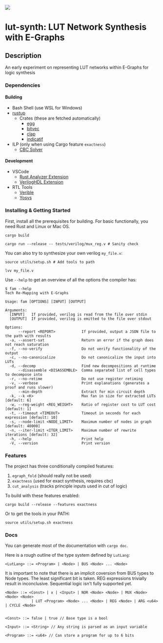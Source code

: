 ![](https://github.com/matth2k/lut-synth/actions/workflows/rust.yml/badge.svg)

# lut-synth: LUT Network Synthesis with E-Graphs

## Description

An early experiment on representing LUT networks within E-Graphs for logic synthesis

### Dependencies

#### Building

- Bash Shell (use WSL for Windows)
- [rustup](https://rustup.rs/)
  - Crates (these are fetched automatically)
    - [egg](https://docs.rs/egg/latest/egg/)
    - [bitvec](https://docs.rs/bitvec/latest/bitvec/)
    - [clap](https://docs.rs/clap/latest/clap/)
    - [indicatif](https://docs.rs/indicatif/latest/indicatif/)
- ILP (only when using Cargo feature `exactness`)
  - [CBC Solver](https://github.com/coin-or/Cbc)

#### Development

- VSCode
  - [Rust Analyzer Extension](https://rust-analyzer.github.io/)
  - [VerilogHDL Extension](https://marketplace.visualstudio.com/items?itemName=mshr-h.VerilogHDL)
- RTL Tools
  - [Verible](https://github.com/chipsalliance/verible)
  - [Yosys](https://github.com/YosysHQ/yosys)

### Installing & Getting Started

First, install all the prerequisites for building. For basic functionally, you need Rust and Linux or Mac OS.

`cargo build`

`cargo run --release -- tests/verilog/mux_reg.v # Sanity check`

You can also try to synthesize your own verilog `my_file.v`:

`source utils/setup.sh # Add tools to path`

`lvv my_file.v`

Use `--help` to get an overview of all the options the compiler has:

```
$ fam --help
Tech Re-Mapping with E-Graphs

Usage: fam [OPTIONS] [INPUT] [OUTPUT]

Arguments:
  [INPUT]   If provided, verilog is read from the file over stdin
  [OUTPUT]  If provided, verilog is emitted to the file over stdout

Options:
      --report <REPORT>            If provided, output a JSON file to the path with results
  -a, --assert-sat                 Return an error if the graph does not reach saturation
  -f, --no-verify                  Do not verify functionality of the output
  -c, --no-canonicalize            Do not canonicalize the input into LUTs
  -d, --decomp                     Find new decompositions at runtime
      --disassemble <DISASSEMBLE>  Comma separated list of cell types to decompose into
  -r, --no-retime                  Do not use register retiming
  -v, --verbose                    Print explanations (generates a proof and runs slower)
      --min-depth                  Extract for min circuit depth
  -k, --k <K>                      Max fan in size for extracted LUTs [default: 6]
  -w, --reg-weight <REG_WEIGHT>    Ratio of register cost to LUT cost [default: 1]
  -t, --timeout <TIMEOUT>          Timeout in seconds for each expression [default: 10]
  -s, --node-limit <NODE_LIMIT>    Maximum number of nodes in graph [default: 48000]
  -n, --iter-limit <ITER_LIMIT>    Maximum number of rewrite iterations [default: 32]
  -h, --help                       Print help
  -V, --version                    Print version
```

### Features

The project has three conditionally compiled features:

1. `egraph_fold` (should really not be used)
2. `exactness` (used for exact synthesis, requires cbc)
3. `cut_analysis` (tracks principle inputs used in cut of logic)

To build with these features enabled:

`cargo build --release --features exactness`

Or to get the tools in your PATH:

`source utils/setup.sh exactness`

### Docs

You can generate most of the documentation with `cargo doc`.

Here is a rough outline of the type system defined by `LutLang`:

`<LutLang> ::= <Program> | <Node> | BUS <Node> ... <Node>`

It is important to note that there is an implicit coversion from BUS types to Node types. The least significant bit is taken.
REG expressions trivially result in inconclusive. Sequential logic isn't fully supported yet.

```
<Node> ::= <Const> | x | <Input> | NOR <Node> <Node> | MUX <Node> <Node> <Node>
            | LUT <Program> <Node> ... <Node> | REG <Node> | ARG <u64> | CYCLE <Node>


<Const> ::= false | true // Base type is a bool

<Input> ::= <String> // Any string is parsed as an input variable

<Program> ::= <u64> // Can store a program for up to 6 bits
```
